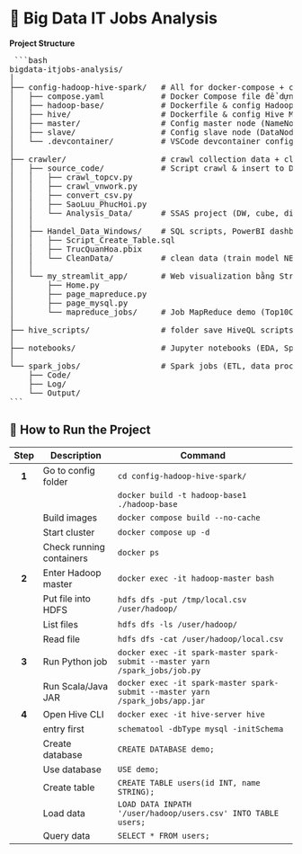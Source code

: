 # 🚀 Big Data IT Jobs Analysis
**Project Structure**
<pre> ```bash
bigdata-itjobs-analysis/
│
├── config-hadoop-hive-spark/   # All for docker-compose + config cho Hadoop, Spark, Hive
│   ├── compose.yaml            # Docker Compose file để dựng cluster Big Data
│   ├── hadoop-base/            # Dockerfile & config Hadoop/Spark
│   ├── hive/                   # Dockerfile & config Hive Metastore
│   ├── master/                 # Config master node (NameNode, ResourceManager)
│   ├── slave/                  # Config slave node (DataNode, NodeManager)
│   └── .devcontainer/          # VSCode devcontainer config
│
├── crawler/                    # crawl collection data + clean data for IT jobs (TopCV, VietnamWorks, ...)
│   ├── source_code/            # Script crawl & insert to DB
│   │   ├── crawl_topcv.py
│   │   ├── crawl_vnwork.py
│   │   ├── convert_csv.py
│   │   ├── SaoLuu_PhucHoi.py
│   │   └── Analysis_Data/      # SSAS project (DW, cube, dimensions)
│   │
│   ├── Handel_Data_Windows/    # SQL scripts, PowerBI dashboard, data cleaning scripts
│   │   ├── Script_Create_Table.sql
│   │   ├── TrucQuanHoa.pbix
│   │   └── CleanData/          # clean data (train model NER)
│   │
│   └── my_streamlit_app/       # Web visualization bằng Streamlit
│       ├── Home.py
│       ├── page_mapreduce.py
│       ├── page_mysql.py
│       └── mapreduce_jobs/     # Job MapReduce demo (Top10CV, Lương TB, Kỹ năng...)
│
├── hive_scripts/               # folder save HiveQL scripts
│
├── notebooks/                  # Jupyter notebooks (EDA, Spark SQL test, ML pipeline demo)
│
└── spark_jobs/                 # Spark jobs (ETL, data processing)
    ├── Code/
    ├── Log/
    └── Output/ 
``` </pre>
## 🚀 How to Run the Project

| Step | Description              | Command                                                                 |
|:----:|--------------------------|-------------------------------------------------------------------------|
| **1** | Go to config folder      | `cd config-hadoop-hive-spark/`                                         |
|       |                          | `docker build -t hadoop-base1 ./hadoop-base`                           |
|      | Build images             | `docker compose build --no-cache`                                       |
|      | Start cluster            | `docker compose up -d`                                                  |
|      | Check running containers | `docker ps`                                                             |
| **2** | Enter Hadoop master     | `docker exec -it hadoop-master bash`                                    |
|      | Put file into HDFS       | `hdfs dfs -put /tmp/local.csv /user/hadoop/`                            |
|      | List files               | `hdfs dfs -ls /user/hadoop/`                                            |
|      | Read file                | `hdfs dfs -cat /user/hadoop/local.csv`                                  |
| **3** | Run Python job          | `docker exec -it spark-master spark-submit --master yarn /spark_jobs/job.py` |
|      | Run Scala/Java JAR       | `docker exec -it spark-master spark-submit --master yarn /spark_jobs/app.jar` |
| **4** | Open Hive CLI           | `docker exec -it hive-server hive`                                      |
|      | entry first              | `schematool -dbType mysql -initSchema`                                  |
|      | Create database          | `CREATE DATABASE demo;`                                                 |
|      | Use database             | `USE demo;`                                                             |
|      | Create table             | `CREATE TABLE users(id INT, name STRING);`                              |
|      | Load data                | `LOAD DATA INPATH '/user/hadoop/users.csv' INTO TABLE users;`           |
|      | Query data               | `SELECT * FROM users;`                
